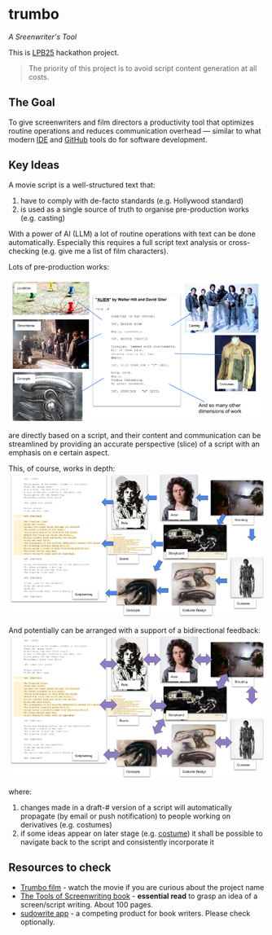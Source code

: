 # trumbo
_A Sreenwriter's Tool_

This is [LPB25](https://www.kxsb.org/lpb25) hackathon project.

> The priority of this project is to avoid script content generation at all costs. 

## The Goal

To give screenwriters and film directors a productivity tool 
that optimizes routine operations and reduces communication overhead — 
similar to what modern [IDE](https://www.jetbrains.com/idea/) and [GitHub](https://github.com/) tools do for software development.

## Key Ideas

A movie script is a well-structured text that:

1) have to comply with de-facto standards (e.g. Hollywood standard)
2) is used as a single source of truth to organise pre-production works (e.g. casting)

With a power of AI (LLM) a lot of routine operations with text can be done automatically. 
Especially this requires a full script text analysis or cross-checking (e.g. give me a list of film characters).

Lots of pre-production works:

![script-dimensions.png](assets/script-dimensions.png)

are directly based on a script, and their content and communication can be streamlined 
by providing an accurate perspective (slice) of a script with an emphasis on e certain aspect.

This, of course, works in depth:
![pre-production-dependencies.png](assets/pre-production-dependencies.png)

And potentially can be arranged with a support of a bidirectional feedback:
![script-feedback-and-iterations.png](assets/script-feedback-and-iterations.png)

where:
1) changes made in a draft-# version of a script will automatically propagate (by email or push notification) to people working on derivatives (e.g. costumes)
2) if some ideas appear on later stage (e.g. [costume](https://en.wikipedia.org/wiki/Predator_(fictional_species)#:~:text=The%20Predator%20was%20originally%20designed,weeks%2C%20ending%20in%20February%201987.)) it shall be possible to navigate back to the script and consistently incorporate it

## Resources to check

 - [Trumbo film](https://en.wikipedia.org/wiki/Trumbo_(2015_film)) - watch the movie if you are curious about the project name
 - [The Tools of Screenwriting book](https://www.amazon.co.uk/gp/product/0312119089) - **essential read** to grasp an idea of a screen/script writing. About 100 pages.
 - [sudowrite app](https://sudowrite.com/) - a competing product for book writers. Please check optionally.

